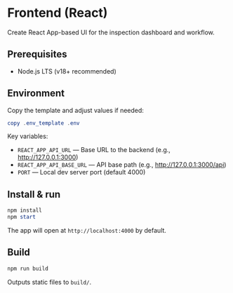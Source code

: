 # Frontend (React)

Create React App-based UI for the inspection dashboard and workflow.

## Prerequisites
- Node.js LTS (v18+ recommended)

## Environment
Copy the template and adjust values if needed:
```powershell
copy .env_template .env
```
Key variables:
- `REACT_APP_API_URL` — Base URL to the backend (e.g., http://127.0.0.1:3000)
- `REACT_APP_API_BASE_URL` — API base path (e.g., http://127.0.0.1:3000/api)
- `PORT` — Local dev server port (default 4000)

## Install & run
```powershell
npm install
npm start
```
The app will open at `http://localhost:4000` by default.

## Build
```powershell
npm run build
```
Outputs static files to `build/`.
